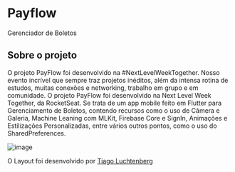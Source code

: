 # Payflow

Gerenciador de Boletos

## Sobre o projeto

O projeto PayFlow foi desenvolvido na #NextLevelWeekTogether. Nosso evento incrível que sempre traz projetos inéditos, além da intensa rotina de estudos, muitas conexões e networking, trabalho em grupo e em comunidade.
O projeto PayFlow foi desenvolvido na Next Level Week Together, da RocketSeat. Se trata de um app mobile feito em Flutter para Gerenciamento de Boletos, contendo recursos como o uso de Câmera e Galeria, Machine Leaning com MLKit, Firebase Core e SignIn, Animações e Estilizações Personalizadas, entre vários outros pontos, como o uso do SharedPreferences.

![image](https://user-images.githubusercontent.com/7197583/126378560-3a111b75-74d9-45d5-86ce-87a9d7688155.png)

O Layout foi desenvolvido por  [Tiago Luchtenberg](https://instagram.com/tiagoluchtenberg)
